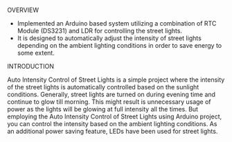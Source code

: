 OVERVIEW
- Implemented an Arduino based system utilizing a combination of RTC Module (DS3231) and LDR for controlling the street lights.
- It is designed to automatically adjust the intensity of street lights depending on the ambient lighting conditions in order to save energy to some extent.


INTRODUCTION

Auto Intensity Control of Street Lights is a simple project where the intensity of the street lights is automatically controlled based on the sunlight conditions. 
Generally, street lights are turned on during evening time and continue to glow till morning. This might result is unnecessary usage of power as the lights will be 
glowing at full intensity all the times. But employing the Auto Intensity Control of Street Lights using Arduino project, you can control the intensity based on 
the ambient lighting conditions.
As an additional power saving feature, LEDs have been used for street lights.

